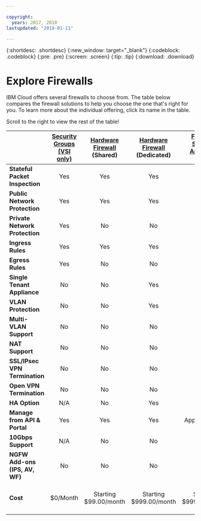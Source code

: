 ```yaml
---

copyright:
  years: 2017, 2018
lastupdated: "2018-01-11"

---
```


{:shortdesc: .shortdesc}
{:new_window: target="_blank"}
{:codeblock: .codeblock}
{:pre: .pre}
{:screen: .screen}
{:tip: .tip}
{:download: .download}


# Explore Firewalls
IBM Cloud offers several firewalls to choose from. The table below compares the firewall solutions to help you choose the one that's right for you. To learn more about the individual offering, click its name in the table.

Scroll to the right to view the rest of the table!

|        | [Security Groups (VSI only)](https://console.bluemix.net/docs/infrastructure/security-groups/sg_index.html) | [Hardware Firewall](https://console.bluemix.net/docs/infrastructure/hardware-firewall-shared/getting-started.html#getting-started) (Shared) | [Hardware Firewall](https://console.bluemix.net/docs/infrastructure/hardware-firewall-dedicated/getting-started.html#getting-started) (Dedicated) | [Fortigate Security Appliance 1Gbps](https://console.bluemix.net/docs/infrastructure/fortigate-1g/getting-started.html#getting-started) | [Virtual Router Appliance](https://console.bluemix.net/docs/infrastructure/virtual-router-appliance/getting-started.html#getting-started) | [Fortigate Security Appliance 10Gbps](https://console.bluemix.net/docs/infrastructure/fortigate-10g/getting-started.html#getting-started) |
| ------- | :------: | :------: | :------: | :------: | :------: | :------: |
|**Stateful Packet Inspection**|Yes|Yes|Yes|Yes|Yes|Yes|
|**Public Network Protection**|Yes|Yes|Yes|Yes|Yes|Yes|
|**Private Network Protection**|Yes|No|No|No|Yes|Yes|
|**Ingress Rules**|Yes|Yes|Yes|Yes|Yes|Yes|
|**Egress Rules**|Yes|No|No|Yes|Yes|Yes|
|**Single Tenant Appliance**|No|No|Yes|Yes|Yes|Yes|
|**VLAN Protection**|No|No|Yes|Yes|Yes|Yes|
|**Multi-VLAN Support**|No|No|No|No|Yes|Yes|
|**NAT Support**|No|No|No|Yes|Yes|Yes|
|**SSL/IPsec VPN Termination**|No|No|No|Yes|Yes|Yes|
|**Open VPN Termination**|No|No|No|No|Yes|No|
|**HA Option**|N/A|No|Yes|Yes|Yes|Yes|
|**Manage from API & Portal**|Yes|Yes|Yes|Appliance GUI|Appliance GUI|Appliance GUI|
|**10Gbps Support**|N/A|No|No|No|Yes|Yes|
|**NGFW  Add-ons (IPS, AV, WF)**|No|No|No|Yes|No|Yes|
|**Cost**|$0/Month|Starting $99.00/month|Starting $999.00/month|Starting $999.00/month|Starting $219.00/month + Cost of Bare Metal Server|Starting $4,999.00/month|
